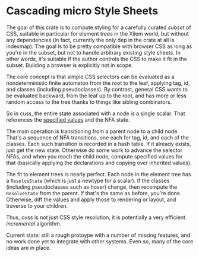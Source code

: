 # Cascading micro Style Sheets

The goal of this crate is to compute styling for a carefully curated *subset* of CSS, suitable in particular for element trees in the Xilem world, but without any dependencies (in fact, currently the only dep in the crate at all is indexmap). The goal is to be pretty compatible with browser CSS as long as you're in the subset, but not to handle arbitrary existing style sheets. In other words, it's suitable if the author controls the CSS to make it fit in the subset. Building a browser is explicitly not in scope.

The core concept is that simple CSS selectors can be evaluated as a nondeterministic finite automaton from the root to the leaf, applying tag, id, and classes (including pseudoclasses). By contrast, general CSS wants to be evaluated backward, from the leaf up to the root, and has more or less random access to the tree thanks to things like sibling combinators.

So in cuss, the entire state associated with a node is a single scalar. That references the [specified values](https://developer.mozilla.org/en-US/docs/Web/CSS/specified_value) and the NFA state.

The main operation is transitioning from a parent node to a child node. That's a sequence of NFA transitions, one each for tag, id, and each of the classes. Each such transition is recorded in a hash table. If it already exists, just get the new state. Otherwise do some work to advance the selector NFAs, and when you reach the child node, compute specified values for that (basically applying the declarations and copying over inherited values).

The fit to element trees is nearly perfect. Each node in the element tree has a `ResolveState` (which is just a newtype for a scalar). If the classes (including pseudoclasses such as hover) change, then recompute the `ResolveState` from the parent. If that's the same as before, you're done. Otherwise, diff the values and apply those to rendering or layout, and traverse to your children.

Thus, cuss is not just CSS style resolution, it is potentially a very efficient *incremental* algorithm.

Current state: still a rough protoype with a number of missing features, and no work done yet to integrate with other systems. Even so, many of the core ideas are in place.
